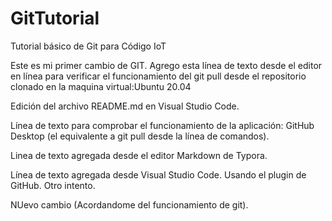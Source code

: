 # GitTutorial
Tutorial básico de Git para Código IoT

Este es mi primer cambio de GIT. 
Agrego esta línea de texto desde el editor en línea para verificar el funcionamiento del git pull desde el repositorio clonado en la maquina virtual:Ubuntu 20.04

Edición del archivo README.md en Visual Studio Code.

Línea de texto para comprobar el funcionamiento de la aplicación: GitHub Desktop (el equivalente a git pull desde la línea de comandos). 

Linea de texto agregada desde el editor Markdown de Typora.

Línea de texto agregada desde Visual Studio Code. Usando el plugin de GitHub. Otro intento.

NUevo cambio (Acordandome del funcionamiento de git).
